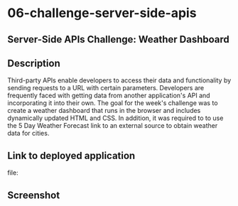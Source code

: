 # 06-challenge-server-side-apis
## Server-Side APIs Challenge: Weather Dashboard
## Description
Third-party APIs enable developers to access their data and functionality by sending requests to a URL with certain parameters. Developers are frequently faced with getting data from another application's API and incorporating it into their own. The goal for the week's challenge was to create a weather dashboard that runs in the browser and includes dynamically updated HTML and CSS. In addition, it was required to to use the 5 Day Weather Forecast link to an external source to obtain weather data for cities.
## Link to deployed application
file:
## Screenshot
